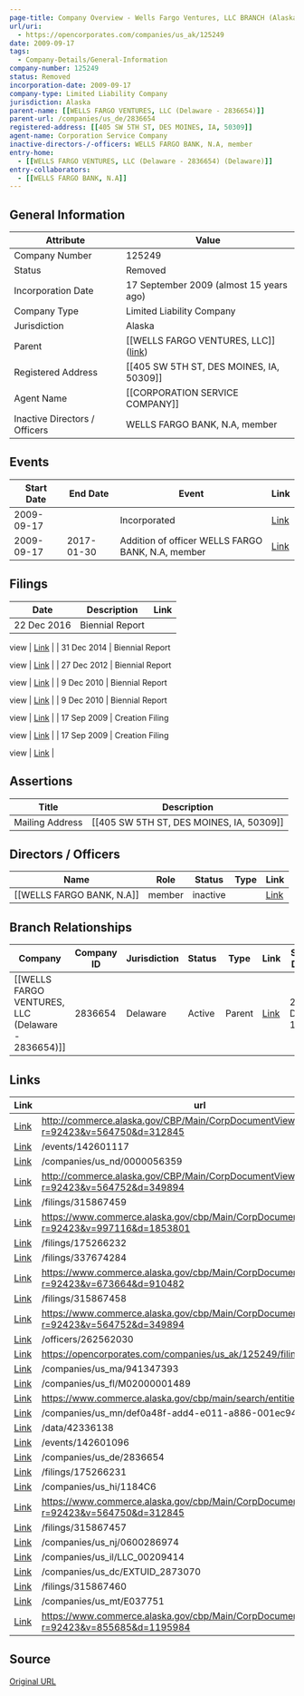 ```yaml
---
page-title: Company Overview - Wells Fargo Ventures, LLC BRANCH (Alaska - 125249)
url/uri:
  - https://opencorporates.com/companies/us_ak/125249
date: 2009-09-17
tags:
  - Company-Details/General-Information
company-number: 125249
status: Removed
incorporation-date: 2009-09-17
company-type: Limited Liability Company
jurisdiction: Alaska
parent-name: [[WELLS FARGO VENTURES, LLC (Delaware - 2836654)]]
parent-url: /companies/us_de/2836654
registered-address: [[405 SW 5TH ST, DES MOINES, IA, 50309]]
agent-name: Corporation Service Company
inactive-directors-/-officers: WELLS FARGO BANK, N.A, member
entry-home:
  - [[WELLS FARGO VENTURES, LLC (Delaware - 2836654) (Delaware)]]
entry-collaborators:
  - [[WELLS FARGO BANK, N.A]]
---
```


## General Information
| Attribute          | Value                                       |
|--------------------|---------------------------------------------|
| Company Number     | 125249                                      |
| Status             | Removed                                     |
| Incorporation Date | 17 September 2009 (almost 15 years ago)     |
| Company Type       | Limited Liability Company                   |
| Jurisdiction       | Alaska                                      |
| Parent             | [[WELLS FARGO VENTURES, LLC]] ([link](/companies/us_de/2836654)) |
| Registered Address | [[405 SW 5TH ST, DES MOINES, IA, 50309]]    |
| Agent Name         | [[CORPORATION SERVICE COMPANY]] |
| Inactive Directors / Officers | WELLS FARGO BANK, N.A, member               |

## Events

| Start Date | End Date   | Event                                                   | Link |
|------------|------------|-------------------------------------------------------|------|
| 2009-09-17 |            | Incorporated                                            | [Link](https://opencorporates.com/events/142601117) |
| 2009-09-17 | 2017-01-30 | Addition of officer WELLS FARGO BANK, N.A, member       | [Link](https://opencorporates.com/events/142601096) |

## Filings
| Date        | Description                    | Link |
|-------------|--------------------------------|-------|
| 22 Dec 2016 | Biennial Report

view          | [Link](https://opencorporates.com/filings/337674284) |
| 31 Dec 2014 | Biennial Report

view          | [Link](https://opencorporates.com/filings/315867460) |
| 27 Dec 2012 | Biennial Report

view          | [Link](https://opencorporates.com/filings/315867459) |
| 9 Dec 2010  | Biennial Report

view          | [Link](https://opencorporates.com/filings/315867458) |
| 9 Dec 2010  | Biennial Report

view          | [Link](https://opencorporates.com/filings/175266232) |
| 17 Sep 2009 | Creation Filing

view          | [Link](https://opencorporates.com/filings/315867457) |
| 17 Sep 2009 | Creation Filing

view          | [Link](https://opencorporates.com/filings/175266231) |

## Assertions
| Title               | Description                                             |
|---------------------|---------------------------------------------------------|
| Mailing Address     | [[405 SW 5TH ST, DES MOINES, IA, 50309]]                |

## Directors / Officers
| Name                 | Role            | Status     | Type        | Link |
|----------------------|-----------------|------------|-------------|------|
| [[WELLS FARGO BANK, N.A]] | member          | inactive   |             | [Link](https://opencorporates.com/officers/262562030) |

## Branch Relationships
| Company                       | Company ID            | Jurisdiction         | Status   | Type       | Link                                | Start Date   | End Date     | Statement Link                      |
|--------------------------------|----------------------|----------------------|----------|------------|-------------------------------------|--------------|--------------|-------------------------------------|
| [[WELLS FARGO VENTURES, LLC (Delaware - 2836654)]] | 2836654              | Delaware             | Active   | Parent     | [Link](https://opencorporates.com/companies/us_de/2836654) | 22 Dec 1997  | N/A          | [Statement](https://opencorporates.com/statements/14061) |

## Links
| Link   | url                            
|--------|--------------------------------|
| [Link](http://commerce.alaska.gov/CBP/Main/CorpDocumentViewer.aspx?r=92423&v=564750&d=312845) |http://commerce.alaska.gov/CBP/Main/CorpDocumentViewer.aspx?r=92423&v=564750&d=312845|
| [Link](/events/142601117) |/events/142601117             |
| [Link](/companies/us_nd/0000056359) |/companies/us_nd/0000056359   |
| [Link](http://commerce.alaska.gov/CBP/Main/CorpDocumentViewer.aspx?r=92423&v=564752&d=349894) |http://commerce.alaska.gov/CBP/Main/CorpDocumentViewer.aspx?r=92423&v=564752&d=349894|
| [Link](/filings/315867459) |/filings/315867459            |
| [Link](https://www.commerce.alaska.gov/cbp/Main/CorpDocumentViewer.aspx?r=92423&v=997116&d=1853801) |https://www.commerce.alaska.gov/cbp/Main/CorpDocumentViewer.aspx?r=92423&v=997116&d=1853801|
| [Link](/filings/175266232) |/filings/175266232            |
| [Link](/filings/337674284) |/filings/337674284            |
| [Link](https://www.commerce.alaska.gov/cbp/Main/CorpDocumentViewer.aspx?r=92423&v=673664&d=910482) |https://www.commerce.alaska.gov/cbp/Main/CorpDocumentViewer.aspx?r=92423&v=673664&d=910482|
| [Link](/filings/315867458) |/filings/315867458            |
| [Link](https://www.commerce.alaska.gov/cbp/Main/CorpDocumentViewer.aspx?r=92423&v=564752&d=349894) |https://www.commerce.alaska.gov/cbp/Main/CorpDocumentViewer.aspx?r=92423&v=564752&d=349894|
| [Link](/officers/262562030) |/officers/262562030           |
| [Link](https://opencorporates.com/companies/us_ak/125249/filings) |https://opencorporates.com/companies/us_ak/125249/filings|
| [Link](/companies/us_ma/941347393) |/companies/us_ma/941347393    |
| [Link](/companies/us_fl/M02000001489) |/companies/us_fl/M02000001489 |
| [Link](https://www.commerce.alaska.gov/cbp/main/search/entities) |https://www.commerce.alaska.gov/cbp/main/search/entities|
| [Link](/companies/us_mn/def0a48f-add4-e011-a886-001ec94ffe7f) |/companies/us_mn/def0a48f-add4-e011-a886-001ec94ffe7f|
| [Link](/data/42336138) |/data/42336138                |
| [Link](/events/142601096) |/events/142601096             |
| [Link](/companies/us_de/2836654) |/companies/us_de/2836654      |
| [Link](/filings/175266231) |/filings/175266231            |
| [Link](/companies/us_hi/1184C6) |/companies/us_hi/1184C6       |
| [Link](https://www.commerce.alaska.gov/cbp/Main/CorpDocumentViewer.aspx?r=92423&v=564750&d=312845) |https://www.commerce.alaska.gov/cbp/Main/CorpDocumentViewer.aspx?r=92423&v=564750&d=312845|
| [Link](/filings/315867457) |/filings/315867457            |
| [Link](/companies/us_nj/0600286974) |/companies/us_nj/0600286974   |
| [Link](/companies/us_il/LLC_00209414) |/companies/us_il/LLC_00209414 |
| [Link](/companies/us_dc/EXTUID_2873070) |/companies/us_dc/EXTUID_2873070|
| [Link](/filings/315867460) |/filings/315867460            |
| [Link](/companies/us_mt/E037751) |/companies/us_mt/E037751      |
| [Link](https://www.commerce.alaska.gov/cbp/Main/CorpDocumentViewer.aspx?r=92423&v=855685&d=1195984) |https://www.commerce.alaska.gov/cbp/Main/CorpDocumentViewer.aspx?r=92423&v=855685&d=1195984|

## Source
[Original URL](https://opencorporates.com/companies/us_ak/125249)
